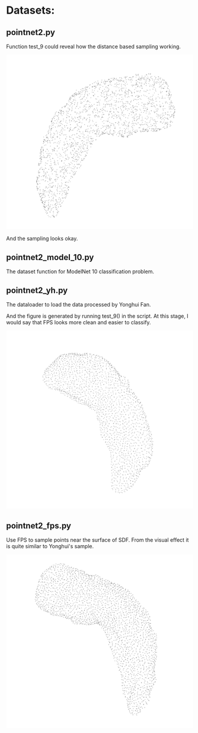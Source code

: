 # Datasets:

## pointnet2.py

Function test_9 could reveal how the distance based sampling working.

![](../../image/distance_sampling.png)

And the sampling looks okay.

## pointnet2_model_10.py

The dataset function for ModelNet 10 classification problem.

## pointnet2_yh.py

The dataloader to load the data processed by Yonghui Fan. 

And the figure is generated by running test_9() in the script. 
At this stage, I would say that FPS looks more clean and easier to classify.

![](../../image/yh_fps.png)

## pointnet2_fps.py

Use FPS to sample points near the surface of SDF.
From the visual effect it is quite similar to Yonghui's sample.

![](../../image/sdf_fps.png) 
